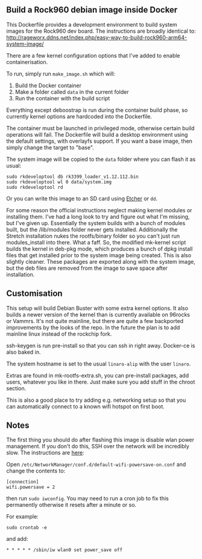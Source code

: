 ## Build a Rock960 debian image inside Docker

This Dockerfile provides a development environment to build system images for the Rock960 dev board. The instructions are broadly identical to: http://rageworx.ddns.net/index.php/easy-way-to-build-rock960-arm64-system-image/

There are a few kernel configuration options that I've added to enable containerisation.

To run, simply run `make_image.sh` which will:

1. Build the Docker container
2. Make a folder called `data` in the current folder
3. Run the container with the build script

Everything except deboostrap is run during the container build phase, so currently kernel options are hardcoded into the Dockerfile.

The container must be launched in privileged mode, otherwise certain build operations will fail. The Dockerfile will build a desktop environment using the default settings, with overlayfs support. If you want a base image, then simply change the target to "base".

The system image will be copied to the `data` folder where you can flash it as usual:

```
sudo rkdeveloptool db rk3399_loader_v1.12.112.bin
sudo rkdeveloptool wl 0 data/system.img
sudo rkdeveloptool rd
```

Or you can write this image to an SD card using [Etcher](https://www.balena.io/etcher/) or `dd`.

For some reason the official instructions neglect making kernel modules or installing them. I've had a long look to try and figure out what I'm missing, but I've given up. Essentially the system builds with a bunch of modules built, but the /lib/modules folder never gets installed. Additionally the Stretch installation nukes the rootfs/binary folder so you can't just run modules_install into there. What a faff. So, the modified mk-kernel script builds the kernel in deb-pkg mode, which produces a bunch of dpkg install files that get installed prior to the system image being created. This is also slightly cleaner. These packages are exported along with the system image, but the deb files are removed from the image to save space after installation.

## Customisation

This setup will build Debian Buster with some extra kernel options. It also builds a newer version of the kernel than is currently available on 96rocks or Vammrs. It's not quite mainline, but there are quite a few backported improvements by the looks of the repo. In the future the plan is to add mainline linux instead of the rockchip fork.

ssh-keygen is run pre-install so that you can ssh in right away. Docker-ce is also baked in.

The system hostname is set to the usual `linaro-alip` with the user `linaro`.

Extras are found in mk-rootfs-extra.sh, you can pre-install packages, add users, whatever you like in there. Just make sure you add stuff in the chroot section.

This is also a good place to try adding e.g. networking setup so that you can automatically connect to a known wifi hotspot on first boot.

## Notes

The first thing you should do after flashing this image is disable wlan power management. If you don't do this, SSH over the network will be incredibly slow. The instructions are [here](https://askubuntu.com/a/860754): 

Open `/etc/NetworkManager/conf.d/default-wifi-powersave-on.conf` and change the contents to:

```
[connection]
wifi.powersave = 2
```

then run `sudo iwconfig`. You may need to run a cron job to fix this permanently otherwise it resets after a minute or so.

For example:

```
sudo crontab -e
```

and add:

```
* * * * * /sbin/iw wlan0 set power_save off
```
